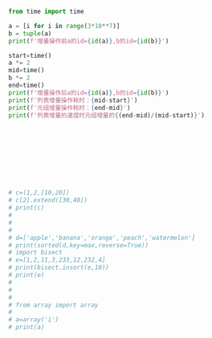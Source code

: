 
<BlogInfo id="858" title="2.序列的增量赋值" author="白日梦想猿" pv=0 read_times=0 pre_cost_time="0分30秒" category="序列构成的数组" tag_list="['序列构成的数组']" create_time="2022.02.14 10:27:06" update_time="2022.09.04 16:11:53" />

```python
from time import time

a = [i for i in range(3*10**7)]
b = tuple(a)
print(f'增量操作前a的id={id(a)},b的id={id(b)}')

start=time()
a *= 2
mid=time()
b *= 2
end=time()
print(f'增量操作后a的id={id(a)},b的id={id(b)}')
print(f'列表增量操作耗时：{mid-start}')
print(f'元组增量操作耗时：{end-mid}')
print(f'列表增量的速度时元组增量的{(end-mid)/(mid-start)}')










# c=(1,2,[10,20])
# c[2].extend([30,40])
# print(c)
#
#
#
# d=['apple','banana','orange','peach','watermelon']
# print(sorted(d,key=max,reverse=True))
# import bisect
# e=[1,2,11,3,233,12,232,4]
# print(bisect.insort(e,10))
# print(e)
#
#
#
# from array import array
#
# a=array('i')
# print(a)

```
